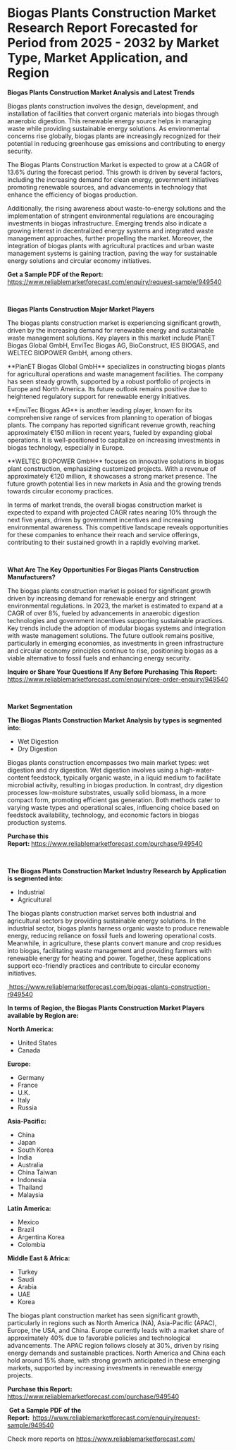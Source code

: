 <p><h1>Biogas Plants Construction Market Research Report Forecasted for Period from 2025 -  2032 by Market Type, Market Application, and Region</h1></p><p><strong>Biogas Plants Construction Market Analysis and Latest Trends</strong></p>
<p><p>Biogas plants construction involves the design, development, and installation of facilities that convert organic materials into biogas through anaerobic digestion. This renewable energy source helps in managing waste while providing sustainable energy solutions. As environmental concerns rise globally, biogas plants are increasingly recognized for their potential in reducing greenhouse gas emissions and contributing to energy security.</p><p>The Biogas Plants Construction Market is expected to grow at a CAGR of 13.6% during the forecast period. This growth is driven by several factors, including the increasing demand for clean energy, government initiatives promoting renewable sources, and advancements in technology that enhance the efficiency of biogas production. </p><p>Additionally, the rising awareness about waste-to-energy solutions and the implementation of stringent environmental regulations are encouraging investments in biogas infrastructure. Emerging trends also indicate a growing interest in decentralized energy systems and integrated waste management approaches, further propelling the market. Moreover, the integration of biogas plants with agricultural practices and urban waste management systems is gaining traction, paving the way for sustainable energy solutions and circular economy initiatives.</p></p>
<p><strong>Get a Sample PDF of the Report:&nbsp;</strong> <a href="https://www.reliablemarketforecast.com/enquiry/request-sample/949540?utm_campaign=3203&utm_medium=2&utm_source=Github&utm_content=ia&utm_term=07032025&utm_id=biogas-plants-construction">https://www.reliablemarketforecast.com/enquiry/request-sample/949540</a></p>
<p>&nbsp;</p>
<p><strong>Biogas Plants Construction Major Market Players</strong></p>
<p><p>The biogas plants construction market is experiencing significant growth, driven by the increasing demand for renewable energy and sustainable waste management solutions. Key players in this market include PlanET Biogas Global GmbH, EnviTec Biogas AG, BioConstruct, IES BIOGAS, and WELTEC BIOPOWER GmbH, among others.</p><p>**PlanET Biogas Global GmbH** specializes in constructing biogas plants for agricultural operations and waste management facilities. The company has seen steady growth, supported by a robust portfolio of projects in Europe and North America. Its future outlook remains positive due to heightened regulatory support for renewable energy initiatives.</p><p>**EnviTec Biogas AG** is another leading player, known for its comprehensive range of services from planning to operation of biogas plants. The company has reported significant revenue growth, reaching approximately €150 million in recent years, fueled by expanding global operations. It is well-positioned to capitalize on increasing investments in biogas technology, especially in Europe.</p><p>**WELTEC BIOPOWER GmbH** focuses on innovative solutions in biogas plant construction, emphasizing customized projects. With a revenue of approximately €120 million, it showcases a strong market presence. The future growth potential lies in new markets in Asia and the growing trends towards circular economy practices.</p><p>In terms of market trends, the overall biogas construction market is expected to expand with projected CAGR rates nearing 10% through the next five years, driven by government incentives and increasing environmental awareness. This competitive landscape reveals opportunities for these companies to enhance their reach and service offerings, contributing to their sustained growth in a rapidly evolving market.</p></p>
<p>&nbsp;</p>
<p><strong>What Are The Key Opportunities For Biogas Plants Construction Manufacturers?</strong></p>
<p><p>The biogas plants construction market is poised for significant growth driven by increasing demand for renewable energy and stringent environmental regulations. In 2023, the market is estimated to expand at a CAGR of over 8%, fueled by advancements in anaerobic digestion technologies and government incentives supporting sustainable practices. Key trends include the adoption of modular biogas systems and integration with waste management solutions. The future outlook remains positive, particularly in emerging economies, as investments in green infrastructure and circular economy principles continue to rise, positioning biogas as a viable alternative to fossil fuels and enhancing energy security.</p></p>
<p><strong>Inquire or Share Your Questions If Any Before Purchasing This Report:</strong> <a href="https://www.reliablemarketforecast.com/enquiry/pre-order-enquiry/949540?utm_campaign=3203&utm_medium=2&utm_source=Github&utm_content=ia&utm_term=07032025&utm_id=biogas-plants-construction">https://www.reliablemarketforecast.com/enquiry/pre-order-enquiry/949540</a></p>
<p>&nbsp;</p>
<p><strong>Market Segmentation</strong></p>
<p><strong>The Biogas Plants Construction Market Analysis by types is segmented into:</strong></p>
<p><ul><li>Wet Digestion</li><li>Dry Digestion</li></ul></p>
<p><p>Biogas plants construction encompasses two main market types: wet digestion and dry digestion. Wet digestion involves using a high-water-content feedstock, typically organic waste, in a liquid medium to facilitate microbial activity, resulting in biogas production. In contrast, dry digestion processes low-moisture substrates, usually solid biomass, in a more compact form, promoting efficient gas generation. Both methods cater to varying waste types and operational scales, influencing choice based on feedstock availability, technology, and economic factors in biogas production systems.</p></p>
<p><strong>Purchase this Report:&nbsp;</strong><a href="https://www.reliablemarketforecast.com/purchase/949540?utm_campaign=3203&utm_medium=2&utm_source=Github&utm_content=ia&utm_term=07032025&utm_id=biogas-plants-construction">https://www.reliablemarketforecast.com/purchase/949540</a></p>
<p>&nbsp;</p>
<p><strong>The Biogas Plants Construction Market Industry Research by Application is segmented into:</strong></p>
<p><ul><li>Industrial</li><li>Agricultural</li></ul></p>
<p><p>The biogas plants construction market serves both industrial and agricultural sectors by providing sustainable energy solutions. In the industrial sector, biogas plants harness organic waste to produce renewable energy, reducing reliance on fossil fuels and lowering operational costs. Meanwhile, in agriculture, these plants convert manure and crop residues into biogas, facilitating waste management and providing farmers with renewable energy for heating and power. Together, these applications support eco-friendly practices and contribute to circular economy initiatives.</p></p>
<p><a href="https://www.reliablemarketforecast.com/biogas-plants-construction-r949540?utm_campaign=3203&utm_medium=2&utm_source=Github&utm_content=ia&utm_term=07032025&utm_id=biogas-plants-construction">&nbsp;https://www.reliablemarketforecast.com/biogas-plants-construction-r949540</a></p>
<p><strong>In terms of Region, the Biogas Plants Construction Market Players available by Region are:</strong></p>
<p>
    <p> <strong> North America: </strong>
        <ul>
            <li>United States</li>
            <li>Canada</li>
        </ul>
        </p> 
    <p> <strong> Europe: </strong>
        <ul>
            <li>Germany</li>
            <li>France</li>
            <li>U.K.</li>
            <li>Italy</li>
            <li>Russia</li>
        </ul>
        </p> 
    <p> <strong> Asia-Pacific: </strong>
        <ul>
            <li>China</li>
            <li>Japan</li>
            <li>South Korea</li>
            <li>India</li>
            <li>Australia</li>
            <li>China Taiwan</li>
            <li>Indonesia</li>
            <li>Thailand</li>
            <li>Malaysia</li>
        </ul>
        </p> 
    <p> <strong> Latin America: </strong>
        <ul>
            <li>Mexico</li>
            <li>Brazil</li>
            <li>Argentina Korea</li>
            <li>Colombia</li>
        </ul>
        </p> 
    <p> <strong> Middle East & Africa: </strong>
        <ul>
            <li>Turkey</li>
            <li>Saudi</li>
            <li>Arabia</li>
            <li>UAE</li>
            <li>Korea</li>
        </ul>
    </p>
    </p>
<p><p>The biogas plant construction market has seen significant growth, particularly in regions such as North America (NA), Asia-Pacific (APAC), Europe, the USA, and China. Europe currently leads with a market share of approximately 40% due to favorable policies and technological advancements. The APAC region follows closely at 30%, driven by rising energy demands and sustainable practices. North America and China each hold around 15% share, with strong growth anticipated in these emerging markets, supported by increasing investments in renewable energy projects.</p></p>
<p><strong>Purchase this Report: </strong><a href="https://www.reliablemarketforecast.com/purchase/949540?utm_campaign=3203&utm_medium=2&utm_source=Github&utm_content=ia&utm_term=07032025&utm_id=biogas-plants-construction">https://www.reliablemarketforecast.com/purchase/949540</a></p>
<p>&nbsp;<strong>Get a Sample PDF of the Report:&nbsp;&nbsp;</strong><a href="https://www.reliablemarketforecast.com/enquiry/request-sample/949540?utm_campaign=3203&utm_medium=2&utm_source=Github&utm_content=ia&utm_term=07032025&utm_id=biogas-plants-construction">https://www.reliablemarketforecast.com/enquiry/request-sample/949540</a></p>
<p><strong></strong></p>
<p>Check more reports on <a href="https://www.reliablemarketforecast.com/?utm_campaign=3203&utm_medium=2&utm_source=Github&utm_content=ia&utm_term=07032025&utm_id=biogas-plants-construction">https://www.reliablemarketforecast.com/</a></p>